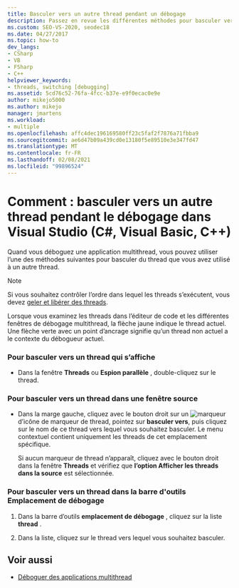 ```yaml
---
title: Basculer vers un autre thread pendant un débogage
description: Passez en revue les différentes méthodes pour basculer vers un autre thread lors du débogage d’une application multithread dans Visual Studio.
ms.custom: SEO-VS-2020, seodec18
ms.date: 04/27/2017
ms.topic: how-to
dev_langs:
- CSharp
- VB
- FSharp
- C++
helpviewer_keywords:
- threads, switching [debugging]
ms.assetid: 5cd76c52-76fa-4fcc-b37e-e9f0ecac0e9e
author: mikejo5000
ms.author: mikejo
manager: jmartens
ms.workload:
- multiple
ms.openlocfilehash: affc4dec196169580ff23c5faf2f7876a71fbba9
ms.sourcegitcommit: ae6d47b09a439cd0e13180f5e89510e3e347fd47
ms.translationtype: MT
ms.contentlocale: fr-FR
ms.lasthandoff: 02/08/2021
ms.locfileid: "99896524"
---
```

# <a name="how-to-switch-to-another-thread-while-debugging-in-visual-studio-c-visual-basic-c"></a>Comment : basculer vers un autre thread pendant le débogage dans Visual Studio (C#, Visual Basic, C++)
Quand vous déboguez une application multithread, vous pouvez utiliser l’une des méthodes suivantes pour basculer du thread que vous avez utilisé à un autre thread.

> [!NOTE]
> Si vous souhaitez contrôler l’ordre dans lequel les threads s’exécutent, vous devez [geler et libérer des threads](../debugger/get-started-debugging-multithreaded-apps.md).

Lorsque vous examinez les threads dans l’éditeur de code et les différentes fenêtres de débogage multithread, la flèche jaune indique le thread actuel. Une flèche verte avec un point d’ancrage signifie qu’un thread non actuel a le contexte du débogueur actuel.

### <a name="to-switch-to-any-thread-that-appears"></a>Pour basculer vers un thread qui s’affiche

- Dans la fenêtre **Threads** ou **Espion parallèle** , double-cliquez sur le thread.

### <a name="to-switch-to-a-thread-in-a-source-window"></a>Pour basculer vers un thread dans une fenêtre source

- Dans la marge gauche, cliquez avec le bouton droit sur un ![marqueur](../debugger/media/dbg-thread-marker.png "ThreadMarker")d’icône de marqueur de thread, pointez sur **basculer vers**, puis cliquez sur le nom de ce thread vers lequel vous souhaitez basculer. Le menu contextuel contient uniquement les threads de cet emplacement spécifique.

     Si aucun marqueur de thread n’apparaît, cliquez avec le bouton droit dans la fenêtre **Threads** et vérifiez que **l’option Afficher les threads dans la source** est sélectionnée.

### <a name="to-switch-to-a-thread-in-the-debug-location-toolbar"></a>Pour basculer vers un thread dans la barre d'outils Emplacement de débogage

1. Dans la barre d’outils **emplacement de débogage** , cliquez sur la liste **thread** .

2. Dans la liste, cliquez sur le thread vers lequel vous souhaitez basculer.

## <a name="see-also"></a>Voir aussi
- [Déboguer des applications multithread](../debugger/debug-multithreaded-applications-in-visual-studio.md)
